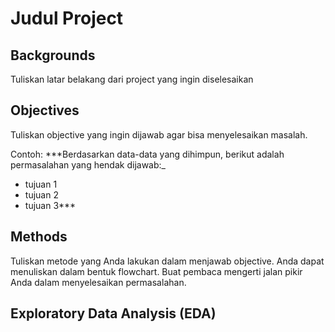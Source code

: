 # Judul Project

## Backgrounds
Tuliskan latar belakang dari project yang ingin diselesaikan

## Objectives
Tuliskan objective yang ingin dijawab agar bisa menyelesaikan masalah. 

Contoh:
***Berdasarkan data-data yang dihimpun, berikut adalah permasalahan yang hendak dijawab:_
- tujuan 1
- tujuan 2
- tujuan 3***

## Methods
Tuliskan metode yang Anda lakukan dalam menjawab objective.
Anda dapat menuliskan dalam bentuk flowchart.
Buat pembaca mengerti jalan pikir Anda dalam menyelesaikan permasalahan.

## Exploratory Data Analysis (EDA)

